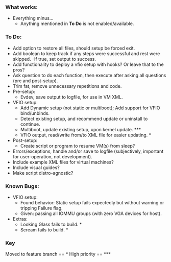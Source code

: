 ### What works:
* Everything minus...
    - Anything mentioned in **To Do** is not enabled/available.

### To Do:
* Add option to restore all files, should setup be forced exit.
* Add boolean to keep track if any steps were successful and rest were skipped.
    -If true, set output to success.
* Add functionality to deploy a vfio setup with hooks? Or leave that to the pros?
* Ask question to do each function, then execute after asking all questions (pre and post-setup).
* Trim fat, remove unnecessary repetitions and code.
* Pre-setup:
    - Evdev, save output to logfile, for use in VM XML.
* VFIO setup:
    - Add Dynamic setup (not static or multiboot); Add support for VFIO bind/unbinds.
    - Detect existing setup, and recommend update or uninstall to continue.
    - Multiboot, update existing setup, upon kernel update. ***
    - VFIO output, read/write from/to XML file for easier updating. *
* Post-setup:
    - Create script or program to resume VM(s) from sleep?
* Errors/exceptions, handle and/or save to logfile (subjectively, important for user-operation, not development).
* Include example XML files for virtual machines?
* Include visual guides?
* Make script distro-agnostic?

### Known Bugs:
* VFIO setup:
    - Found behavior: Static setup fails expectedly but without warning or tripping Failure flag.
    - Given: passing all IOMMU groups (with zero VGA devices for host).
* Extras:
    - Looking Glass fails to build. *
    - Scream fails to build. *

### Key
Moved to feature branch == *
High priority == ***